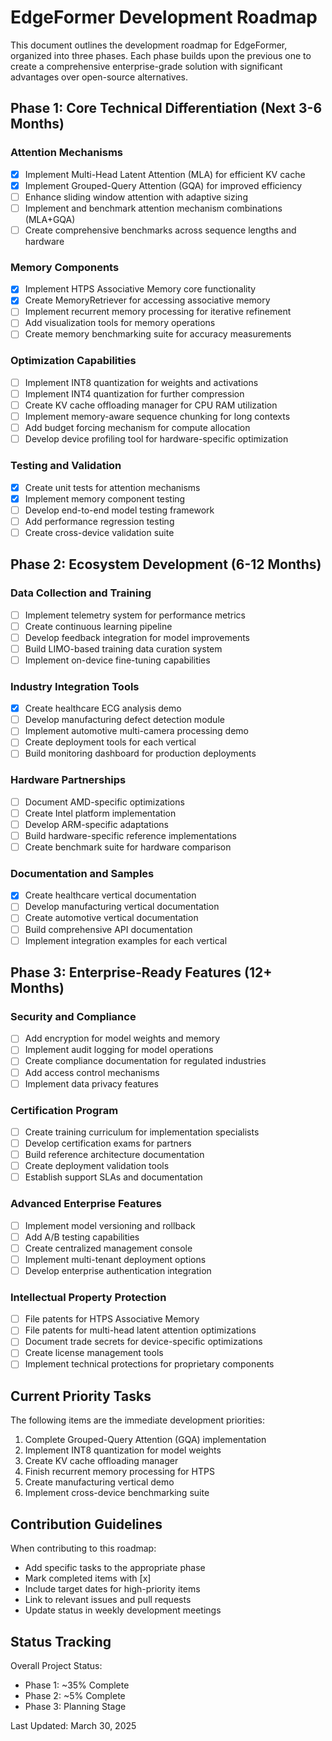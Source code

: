 # EdgeFormer Development Roadmap

This document outlines the development roadmap for EdgeFormer, organized into three phases. Each phase builds upon the previous one to create a comprehensive enterprise-grade solution with significant advantages over open-source alternatives.

## Phase 1: Core Technical Differentiation (Next 3-6 Months)

### Attention Mechanisms
- [x] Implement Multi-Head Latent Attention (MLA) for efficient KV cache
- [x] Implement Grouped-Query Attention (GQA) for improved efficiency
- [ ] Enhance sliding window attention with adaptive sizing
- [ ] Implement and benchmark attention mechanism combinations (MLA+GQA)
- [ ] Create comprehensive benchmarks across sequence lengths and hardware

### Memory Components
- [x] Implement HTPS Associative Memory core functionality
- [x] Create MemoryRetriever for accessing associative memory
- [ ] Implement recurrent memory processing for iterative refinement
- [ ] Add visualization tools for memory operations
- [ ] Create memory benchmarking suite for accuracy measurements

### Optimization Capabilities
- [ ] Implement INT8 quantization for weights and activations
- [ ] Implement INT4 quantization for further compression
- [ ] Create KV cache offloading manager for CPU RAM utilization
- [ ] Implement memory-aware sequence chunking for long contexts
- [ ] Add budget forcing mechanism for compute allocation
- [ ] Develop device profiling tool for hardware-specific optimization

### Testing and Validation
- [x] Create unit tests for attention mechanisms
- [x] Implement memory component testing
- [ ] Develop end-to-end model testing framework
- [ ] Add performance regression testing
- [ ] Create cross-device validation suite

## Phase 2: Ecosystem Development (6-12 Months)

### Data Collection and Training
- [ ] Implement telemetry system for performance metrics
- [ ] Create continuous learning pipeline
- [ ] Develop feedback integration for model improvements
- [ ] Build LIMO-based training data curation system
- [ ] Implement on-device fine-tuning capabilities

### Industry Integration Tools
- [x] Create healthcare ECG analysis demo
- [ ] Develop manufacturing defect detection module
- [ ] Implement automotive multi-camera processing demo
- [ ] Create deployment tools for each vertical
- [ ] Build monitoring dashboard for production deployments

### Hardware Partnerships
- [ ] Document AMD-specific optimizations
- [ ] Create Intel platform implementation
- [ ] Develop ARM-specific adaptations
- [ ] Build hardware-specific reference implementations
- [ ] Create benchmark suite for hardware comparison

### Documentation and Samples
- [x] Create healthcare vertical documentation
- [ ] Develop manufacturing vertical documentation
- [ ] Create automotive vertical documentation
- [ ] Build comprehensive API documentation
- [ ] Implement integration examples for each vertical

## Phase 3: Enterprise-Ready Features (12+ Months)

### Security and Compliance
- [ ] Add encryption for model weights and memory
- [ ] Implement audit logging for model operations
- [ ] Create compliance documentation for regulated industries
- [ ] Add access control mechanisms
- [ ] Implement data privacy features

### Certification Program
- [ ] Create training curriculum for implementation specialists
- [ ] Develop certification exams for partners
- [ ] Build reference architecture documentation
- [ ] Create deployment validation tools
- [ ] Establish support SLAs and documentation

### Advanced Enterprise Features
- [ ] Implement model versioning and rollback
- [ ] Add A/B testing capabilities
- [ ] Create centralized management console
- [ ] Implement multi-tenant deployment options
- [ ] Develop enterprise authentication integration

### Intellectual Property Protection
- [ ] File patents for HTPS Associative Memory
- [ ] File patents for multi-head latent attention optimizations
- [ ] Document trade secrets for device-specific optimizations
- [ ] Create license management tools
- [ ] Implement technical protections for proprietary components

## Current Priority Tasks

The following items are the immediate development priorities:

1. Complete Grouped-Query Attention (GQA) implementation
2. Implement INT8 quantization for model weights
3. Create KV cache offloading manager
4. Finish recurrent memory processing for HTPS
5. Create manufacturing vertical demo
6. Implement cross-device benchmarking suite

## Contribution Guidelines

When contributing to this roadmap:
- Add specific tasks to the appropriate phase
- Mark completed items with [x]
- Include target dates for high-priority items
- Link to relevant issues and pull requests
- Update status in weekly development meetings

## Status Tracking

Overall Project Status:
- Phase 1: ~35% Complete
- Phase 2: ~5% Complete
- Phase 3: Planning Stage

Last Updated: March 30, 2025